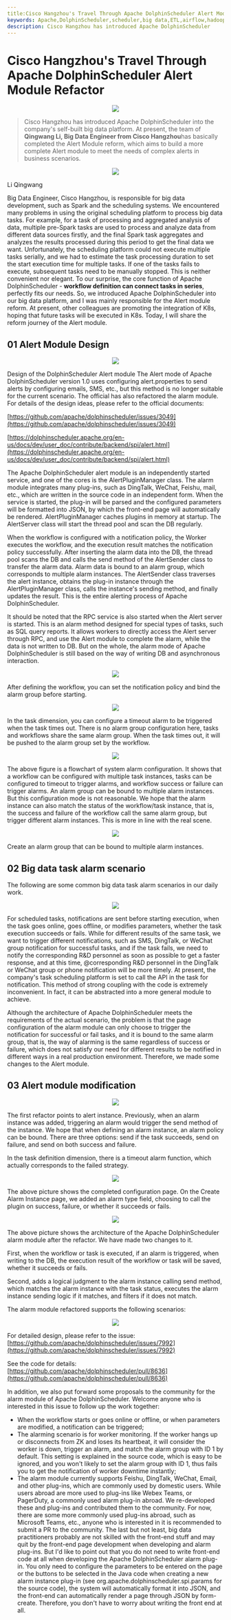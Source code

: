 ```yaml
---
title:Cisco Hangzhou's Travel Through Apache DolphinScheduler Alert Module Refactor
keywords: Apache,DolphinScheduler,scheduler,big data,ETL,airflow,hadoop,orchestration,dataops,Meetup,Cisco
description: Cisco Hangzhou has introduced Apache DolphinScheduler
---
```

# Cisco Hangzhou's Travel Through Apache DolphinScheduler Alert Module Refactor

<div align=center>

<img src="/img/3-16/Eng/1.png"/>

</div>

>Cisco Hangzhou has introduced Apache DolphinScheduler into the company's self-built big data platform. At present, the team of **Qingwang Li, Big Data Engineer from Cisco Hangzhou**has basically completed the Alert Module reform, which aims to build a more complete Alert module to meet the needs of complex alerts in business scenarios.
<div align=center>

<img src="/img/3-16/Eng/2.png"/>

</div>

Li Qingwang

Big Data Engineer, Cisco Hangzhou, is responsible for big data development, such as Spark and the scheduling systems.
We encountered many problems in using the original scheduling platform to process big data tasks. For example, for a task of processing and aggregated analysis of data, multiple pre-Spark tasks are used to process and analyze data from different data sources firstly, and the final Spark task aggregates and analyzes the results processed during this period to get the final data we want. Unfortunately, the scheduling platform could not execute multiple tasks serially, and we had to estimate the task processing duration to set the start execution time for multiple tasks. If one of the tasks fails to execute, subsequent tasks need to be manually stopped. This is neither convenient nor elegant.
To our surprise, the core function of Apache DolphinScheduler - **workflow definition can connect tasks in series**, perfectly fits our needs. So, we introduced Apache DolphinScheduler into our big data platform, and I was mainly responsible for the Alert module reform. At present, other colleagues are promoting the integration of K8s, hoping that future tasks will be executed in K8s.
Today, I will share the reform journey of the Alert module.

## 01 **Alert Module Design**

<div align=center>
<img src="/img/3-16/Eng/3.png"/>
</div>

Design of the DolphinScheduler Alert module
The Alert mode of Apache DolphinScheduler version 1.0 uses configuring alert.properties to  send alerts by configuring emails, SMS, etc., but this method is no longer suitable for the current scenario. The official has also refactored the alarm module. For details of the design ideas, please refer to the official documents:

[https://github.com/apache/dolphinscheduler/issues/3049](https://github.com/apache/dolphinscheduler/issues/3049)

[https://dolphinscheduler.apache.org/en-us/docs/dev/user_doc/contribute/backend/spi/alert.html](https://dolphinscheduler.apache.org/en-us/docs/dev/user_doc/contribute/backend/spi/alert.html)

The Apache DolphinScheduler alert module is an independently started service, and one of the cores is the AlertPluginManager class. The alarm module integrates many plug-ins, such as DingTalk, WeChat, Feishu, mail, etc., which are written in the source code in an independent form. When the service is started, the plug-in will be parsed and the configured parameters will be formatted into JSON, by which the front-end page will automatically be rendered. AlertPluginManager caches plugins in memory at startup. The AlertServer class will start the thread pool and scan the DB regularly.

When the workflow is configured with a notification policy, the Worker executes the workflow, and the execution result matches the notification policy successfully. After inserting the alarm data into the DB, the thread pool scans the DB and calls the send method of the AlertSender class to transfer the alarm data. Alarm data is bound to an alarm group, which corresponds to multiple alarm instances. The AlertSender class traverses the alert instance, obtains the plug-in instance through the AlertPluginManager class, calls the instance's sending method, and finally updates the result. This is the entire alerting process of Apache DolphinScheduler.

It should be noted that the RPC service is also started when the Alert server is started. This is an alarm method designed for special types of tasks, such as SQL query reports. It allows workers to directly access the Alert server through RPC, and use the Alert module to complete the alarm, while the data is not written to DB. But on the whole, the alarm mode of Apache DolphinScheduler is still based on the way of writing DB and asynchronous interaction.

<div align=center>

<img src="/img/3-16/Eng/4.png"/>

</div>

After defining the workflow, you can set the notification policy and bind the alarm group before starting.

<div align=center>

<img src="/img/3-16/Eng/5.png"/>

</div>

In the task dimension, you can configure a timeout alarm to be triggered when the task times out. There is no alarm group configuration here, tasks and workflows share the same alarm group. When the task times out, it will be pushed to the alarm group set by the workflow.

<div align=center>

<img src="/img/3-16/Eng/6.png"/>

</div>

The above figure is a flowchart of system alarm configuration. It shows that a workflow can be configured with multiple task instances, tasks can be configured to timeout to trigger alarms, and workflow success or failure can trigger alarms. An alarm group can be bound to multiple alarm instances. But this configuration mode is not reasonable. We hope that the alarm instance can also match the status of the workflow/task instance, that is, the success and failure of the workflow call the same alarm group, but trigger different alarm instances. This is more in line with the real scene.

<div align=center>

<img src="/img/3-16/Eng/7.png"/>

</div>

Create an alarm group that can be bound to multiple alarm instances.

## 02 **Big data task alarm scenario**

The following are some common big data task alarm scenarios in our daily work.

<div align=center>

<img src="/img/3-16/Eng/8.png"/>

</div>

For scheduled tasks, notifications are sent before starting execution, when the task goes online, goes offline, or modifies parameters, whether the task execution succeeds or fails. While for different results of the same task, we want to trigger different notifications, such as SMS, DingTalk, or WeChat group notification for successful tasks, and if the task fails, we need to notify the corresponding R&D personnel as soon as possible to get a faster response, and at this time, @corresponding R&D personnel in the DingTalk or WeChat group or phone notification will be more timely. At present, the company's task scheduling platform is set to call the API in the task for notification. This method of strong coupling with the code is extremely inconvenient. In fact, it can be abstracted into a more general module to achieve.

Although the architecture of Apache DolphinScheduler meets the requirements of the actual scenario, the problem is that the page configuration of the alarm module can only choose to trigger the notification for successful or fail tasks, and it is bound to the same alarm group, that is, the way of alarming is the same regardless of success or failure, which does not satisfy our need for different results to be notified in different ways in a real production environment. Therefore, we made some changes to the Alert module.

## 03 **Alert module modification**

<div align=center>

<img src="/img/3-16/Eng/9.png"/>

</div>

The first refactor points to alert instance. Previously, when an alarm instance was added, triggering an alarm would trigger the send method of the instance. We hope that when defining an alarm instance, an alarm policy can be bound. There are three options: send if the task succeeds, send on failure, and send on both success and failure.

In the task definition dimension, there is a timeout alarm function, which actually corresponds to the failed strategy.

<div align=center>

<img src="/img/3-16/Eng/10.png"/>

</div>

The above picture shows the completed configuration page. On the Create Alarm Instance page, we added an alarm type field, choosing to call the plugin on success, failure, or whether it succeeds or fails.

<div align=center>

<img src="/img/3-16/Eng/11.png"/>

</div>

The above picture shows the architecture of the Apache DolphinScheduler alarm module after the refactor. We have made two changes to it.

First, when the workflow or task is executed, if an alarm is triggered, when writing to the DB, the execution result of the workflow or task will be saved, whether it succeeds or fails.

Second, adds a logical judgment to the alarm instance calling send method, which matches the alarm instance with the task status, executes the alarm instance sending logic if it matches, and filters if it does not match.

The alarm module refactored supports the following scenarios:

<div align=center>

<img src="/img/3-16/Eng/12.png"/>

</div>

For detailed design, please refer to the issue: [https://github.com/apache/dolphinscheduler/issues/7992](https://github.com/apache/dolphinscheduler/issues/7992)

See the code for details: [https://github.com/apache/dolphinscheduler/pull/8636](https://github.com/apache/dolphinscheduler/pull/8636)

In addition, we also put forward some proposals to the community for the alarm module of Apache DolphinScheduler. Welcome anyone who is interested in this issue to follow up the work together:

* When the workflow starts or goes online or offline, or when parameters are modified, a notification can be triggered;
* The alarming scenario is for worker monitoring. If the worker hangs up or disconnects from ZK and loses its heartbeat, it will consider the worker is down, trigger an alarm, and match the alarm group with ID 1 by default. This setting is explained in the source code, which is easy to be ignored, and you won't likely to set the alarm group with ID 1, thus fails you to get the notification of worker downtime instantly;
* The alarm module currently supports Feishu, DingTalk, WeChat, Email, and other plug-ins, which are commonly used by domestic users. While users abroad are more used to plug-ins like Webex Teams, or PagerDuty, a commonly used alarm plug-in abroad. We re-developed these and plug-ins and contributed them to the community. For now, there are some more commonly used plug-ins abroad, such as Microsoft Teams, etc., anyone who is interested in it is recommended to submit a PR to the community.
The last but not least, big data practitioners probably are not skilled with the front-end stuff and may quit by the front-end page development when developing and alarm plug-ins. But I'd like to point out that you do not need to write front-end code at all when developing the Apache DolphinScheduler alarm plug-in. You only need to configure the parameters to be entered on the page or the buttons to be selected in the Java code when creating a new alarm instance plug-in (see org.apache.dolphinscheduler.spi.params for the source code), the system will automatically format it into JSON, and the front-end can automatically render a page through JSON by form-create. Therefore, you don't have to worry about writing the front end at all.


